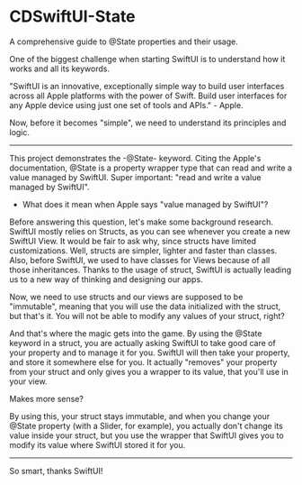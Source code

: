 # CDSwiftUI-State
A comprehensive guide to @State properties and their usage.

One of the biggest challenge when starting SwiftUI is to understand how it works and all its keywords. 

"SwiftUI is an innovative, exceptionally simple way to build user interfaces across all Apple platforms with the power of Swift. Build user interfaces for any Apple device using just one set of tools and APIs." - Apple. 

Now, before it becomes "simple", we need to understand its principles and logic. 

----------------------------

This project demonstrates the -@State- keyword. 
Citing the Apple's documentation, @State is a property wrapper type that can read and write a value managed by SwiftUI. Super important: "read and write a value managed by SwiftUI".

- What does it mean when Apple says "value managed by SwiftUI"?

Before answering this question, let's make some background research. SwiftUI mostly relies on Structs, as you can see whenever you create a new SwiftUI View. It would be fair to ask why, since structs have limited customizations. Well, structs are simpler, lighter and faster than classes. Also, before SwiftUI, we used to have classes for Views because of all those inheritances. Thanks to the usage of struct, SwiftUI is actually leading us to a new way of thinking and designing our apps. 

Now, we need to use structs and our views are supposed to be "immutable", meaning that you will use the data initialized with the struct, but that's it. You will not be able to modify any values of your struct, right? 

And that's where the magic gets into the game. By using the @State keyword in a struct, you are actually asking SwiftUI to take good care of your property and to manage it for you. SwiftUI will then take your property, and store it somewhere else for you. It actually "removes" your property from your struct and only gives you a wrapper to its value, that you'll use in your view. 

Makes more sense?

By using this, your struct stays immutable, and when you change your @State property (with a Slider, for example), you actually don't change its value inside your struct, but you use the wrapper that SwiftUI gives you to modify its value where SwiftUI stored it for you. 

------------ 
So smart, thanks SwiftUI!
